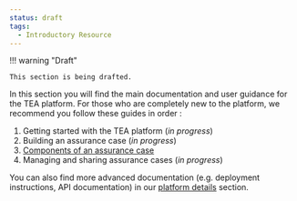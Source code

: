 ```yaml
---
status: draft
tags:
  - Introductory Resource
---
```


!!! warning "Draft"

    This section is being drafted.

In this section you will find the main documentation and user guidance for the TEA platform.
For those who are completely new to the platform, we recommend you follow these guides in order <!-- (or watch our [introductory video]()) -->:

1. Getting started with the TEA platform (*in progress*)
2. Building an assurance case (*in progress*)
3. [Components of an assurance case](components.md)
4. Managing and sharing assurance cases (*in progress*)

You can also find more advanced documentation (e.g. deployment instructions, API documentation) in our [platform details](../platform-details/about.md) section.
